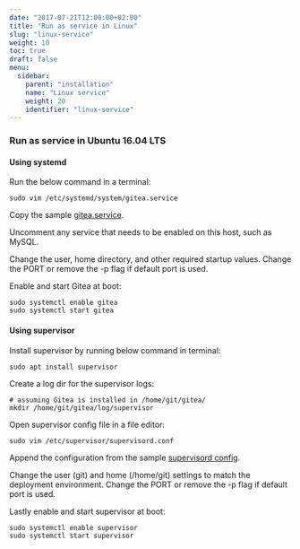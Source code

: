 ```yaml
---
date: "2017-07-21T12:00:00+02:00"
title: "Run as service in Linux"
slug: "linux-service"
weight: 10
toc: true
draft: false
menu:
  sidebar:
    parent: "installation"
    name: "Linux service"
    weight: 20
    identifier: "linux-service"
---
```


### Run as service in Ubuntu 16.04 LTS

#### Using systemd

Run the below command in a terminal:
```
sudo vim /etc/systemd/system/gitea.service
```

Copy the sample [gitea.service](https://github.com/go-gitea/gitea/blob/master/contrib/systemd/gitea.service).

Uncomment any service that needs to be enabled on this host, such as MySQL.

Change the user, home directory, and other required startup values. Change the
PORT or remove the -p flag if default port is used.

Enable and start Gitea at boot:
```
sudo systemctl enable gitea
sudo systemctl start gitea
```


#### Using supervisor

Install supervisor by running below command in terminal:
```
sudo apt install supervisor
```

Create a log dir for the supervisor logs:
```
# assuming Gitea is installed in /home/git/gitea/
mkdir /home/git/gitea/log/supervisor
```

Open supervisor config file in a file editor:
```
sudo vim /etc/supervisor/supervisord.conf
```

Append the configuration from the sample
[supervisord config](https://github.com/go-gitea/gitea/blob/master/contrib/supervisor/gitea).

Change the user (git) and home (/home/git) settings to match the deployment
environment. Change the PORT or remove the -p flag if default port is used.

Lastly enable and start supervisor at boot:
```
sudo systemctl enable supervisor
sudo systemctl start supervisor
```
